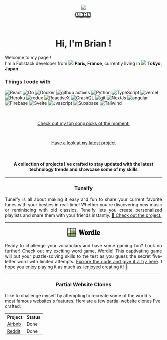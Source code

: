 <p align="center">
<!---
Original repl.it tends to be down
  <a href="https://count.getloli.com/"><img src="https://count.getloli.com/get/@:dcBrian"></a>
-->
  <a href="https://count.getloli.com/"><img src="https://count.chiya.dev/get/@:dcBrian"></a>  
 
  <br>
   <img src="./images/VIEWS.png">
  <br>
  <br>

<h1 align="center"> Hi, I'm Brian !
</h1>
<p align='center'>
<p>Welcome to my page ! <Br/>I'm a Fullstack developer from <img src="https://cdn-icons-png.flaticon.com/512/197/197560.png" width="13"/> <b>Paris, France</b>, currently living in <img src="https://cdn-icons-png.flaticon.com/512/197/197604.png" width="13"/> <b>Tokyo, Japan</b>. </p>


<h3>Things I code with</h3>
<div>
  <img alt="React" src="https://img.shields.io/badge/-React-45b8d8?style=flat-square&logo=react&logoColor=white" />
  <img alt="Go" src="https://img.shields.io/badge/-Go-8DD6F9?style=flat-square&logo=go&logoColor=white" /> 
  <img alt="Docker" src="https://img.shields.io/badge/-Docker-46a2f1?style=flat-square&logo=docker&logoColor=white" />
  <img alt="github actions" src="https://img.shields.io/badge/-Github_Actions-2088FF?style=flat-square&logo=github-actions&logoColor=white" />
  <img alt="Python" src="https://img.shields.io/badge/-Python-1a73e8?style=flat-square&logo=python&logoColor=white" />  
  <img alt="TypeScript" src="https://img.shields.io/badge/-TypeScript-007ACC?style=flat-square&logo=typescript&logoColor=white" />
  <img alt="vercel" src="https://img.shields.io/badge/-Vercel-5849BE?style=flat-square&logo=vercel&logoColor=white" />
  <img alt="Heroku" src="https://img.shields.io/badge/-Heroku-430098?style=flat-square&logo=heroku&logoColor=white" />
  <img alt="redux" src="https://img.shields.io/badge/-Redux-764ABC?style=flat-square&logo=redux&logoColor=white" />
  <img alt="ReactiveX" src="https://img.shields.io/badge/-RxJs-B7178C?style=flat-square&logo=reactivex&logoColor=white" />
  <img alt="GraphQL" src="https://img.shields.io/badge/-GraphQL-E10098?style=flat-square&logo=graphql&logoColor=white" />
  <img alt="git" src="https://img.shields.io/badge/-Git-CC6699?style=flat-square&logo=git&logoColor=white" />
  <img alt="NextJs" src="https://img.shields.io/badge/-NextJs-ea2845?style=flat-square&logo=nextdotjs&logoColor=white" />
  <img alt="angular" src="https://img.shields.io/badge/-Angular-DD0031?style=flat-square&logo=angular&logoColor=white" />
  <img alt="Firebase" src="https://img.shields.io/badge/-Firebase-EC4A3F?style=flat-square&logo=firebase&logoColor=white" />
  <img alt="Svelte" src="https://img.shields.io/badge/-Svelte-FB542B?style=flat-square&logo=svelte&logoColor=white" />
  <img alt="Jvascript" src="https://img.shields.io/badge/-Javascript-FFBF00?style=flat-square&logo=javascript&logoColor=white" />
  <img alt="Supabase" src="https://img.shields.io/badge/-Supabase-13aa52?style=flat-square&logo=supabase&logoColor=white" />
  <img alt="Tailwind" src="https://img.shields.io/badge/-Tailwind_CSS-43853d?style=flat-square&logo=tailwindcss&logoColor=white" />
</div>

  <br>
  <br>
  
<p align="center">
  <a href="https://tuneify-eight.vercel.app/list?user=Brian" align="center">
    Check out my top song picks of the moment!
  </a>
</p>

  <br>
  
<p align="center">
  <a href="https://rb.gy/ep5tg" align="center">
    Have a look at my latest project
  </a>
</p>

  <br>
  
  <h4 align="center">
A collection of projects I've crafted to stay updated with the latest technology trends and showcase some of my skills
  </h4>

---

<h3 align="center">Tuneify</h3>
  
<p align="justify"> Tuneify is all about making it easy and fun to share your current favorite tunes with your besties in real-time! Whether you're discovering new music or reminiscing with old classics, Tuneify lets you create personalized playlists and share them with your friends instantly. <a href="https://github.com/dcBrian/Tuneify"> 🎵 Check out the project. </a></p>

---

<p align="center">
  <a href="https://wordle-dcbrian.vercel.app/" align="center">
    <img  src="./images/wordle.svg" width="115px"  />
  </a>
</p>

<p align="justify"> Ready to challenge your vocabulary and have some gaming fun? Look no further! Check out my exciting word game, Wordle! This captivating game will put your puzzle-solving skills to the test as you guess the secret five-letter word with limited attempts. <a href="https://github.com/dcBrian/wordle">Explore the code and give it a try here</a>. I hope you enjoy playing it as much as I enjoyed creating it! 🌟 </p>

---

<h3 align="center">Partial Website Clones</h3>

I like to challenge myself by attempting to recreate some of the world's most famous websites's features. Here are a few partial website clones I've crafted:

  <table align="center"> 
    <tr>
      <th>Project</th>
      <th>Status</th>
    </tr>
    <tr>
      <td><a href="https://github.com/dcBrian/Airbnb">Airbnb</a></td>
      <td>Done</td>
    </tr>
    <tr>
      <td><a href="https://github.com/dcBrian/Reddit">Reddit</a></td>
      <td>Done</td>
    </tr>
  </table>

  <br>


